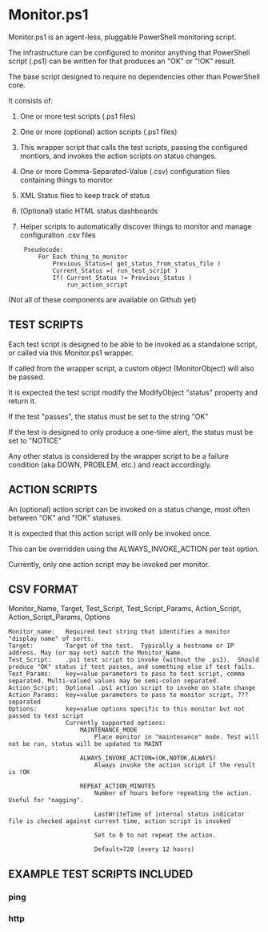 # Monitor.ps1

Monitor.ps1 is an agent-less, pluggable PowerShell monitoring script.

The infrastructure can be configured to monitor anything that PowerShell script (.ps1) can be written for that produces an "OK" or "!OK" result.

The base script designed to require no dependencies other than PowerShell core.

It consists of:
1. One or more test scripts (.ps1 files)
2. One or more (optional) action scripts (.ps1 files)
3. This wrapper script that calls the test scripts, passing the configured montiors, and invokes the action scripts on status changes.
4. One or more Comma-Separated-Value (.csv) configuration files containing things to monitor
5. XML Status files to keep track of status
6. (Optional) static HTML status dashboards
7. Helper scripts to automatically discover things to monitor and manage configuration .csv files

        Pseudocode:
            For Each thing_to_monitor
                Previous_Status=( get_status_from_status_file )
                Current_Status =( run_test_script )
                If( Current_Status != Previous_Status ) 
                    run_action_script


(Not all of these components are available on Github yet)

## TEST SCRIPTS

Each test script is designed to be able to be invoked as a standalone script, or called via this Monitor.ps1 wrapper.

If called from the wrapper script, a custom object (MonitorObject) will also be passed.

It is expected the test script modify the ModifyObject "status" property and return it.

If the test "passes", the status must be set to the string "OK"

If the test is designed to only produce a one-time alert, the status must be set to "NOTICE"

Any other status is considered by the wrapper script to be a failure condition (aka DOWN, PROBLEM, etc.) and react accordingly.


## ACTION SCRIPTS

An (optional) action script can be invoked on a status change, most often between "OK" and "!OK" statuses.

It is expected that this action script will only be invoked once.

This can be overridden using the ALWAYS_INVOKE_ACTION per test option.

Currently, only one action script may be invoked per monitor.

## CSV FORMAT

Monitor_Name, Target, Test_Script, Test_Script_Params, Action_Script, Action_Script_Params, Options

    Monitor_name:   Required text string that identifies a monitor "display name" of sorts.
    Target:         Target of the test.  Typically a hostname or IP address. May (or may not) match the Monitor_Name.
    Test_Script:    .ps1 test script to invoke (without the .ps1).  Should produce "OK" status if test passes, and something else if test fails.
    Test_Params:    key=value parameters to pass to test script, comma separated. Multi-valued values may be semi-colon separated.
    Action_Script:  Optional .ps1 action script to invoke on state change
    Action_Params:  key=value parameters to pass to monitor script, ??? separated
    Options:        key=value options specific to this monitor but not passed to test script
                    Currently supported options:
                        MAINTENANCE_MODE
                            Place monitor in "maintenance" mode. Test will not be run, status will be updated to MAINT

                        ALWAYS_INVOKE_ACTION=(OK,NOTOK,ALWAYS)
                            Always invoke the action script if the result is !OK

                        REPEAT_ACTION_MINUTES
                            Number of hours before repeating the action. Useful for "nagging".
                            
                            LastWriteTime of internal status indicator file is checked against current time, action script is invoked

                            Set to 0 to not repeat the action.

                            Default=720 (every 12 hours)

## EXAMPLE TEST SCRIPTS INCLUDED

### ping

### http
